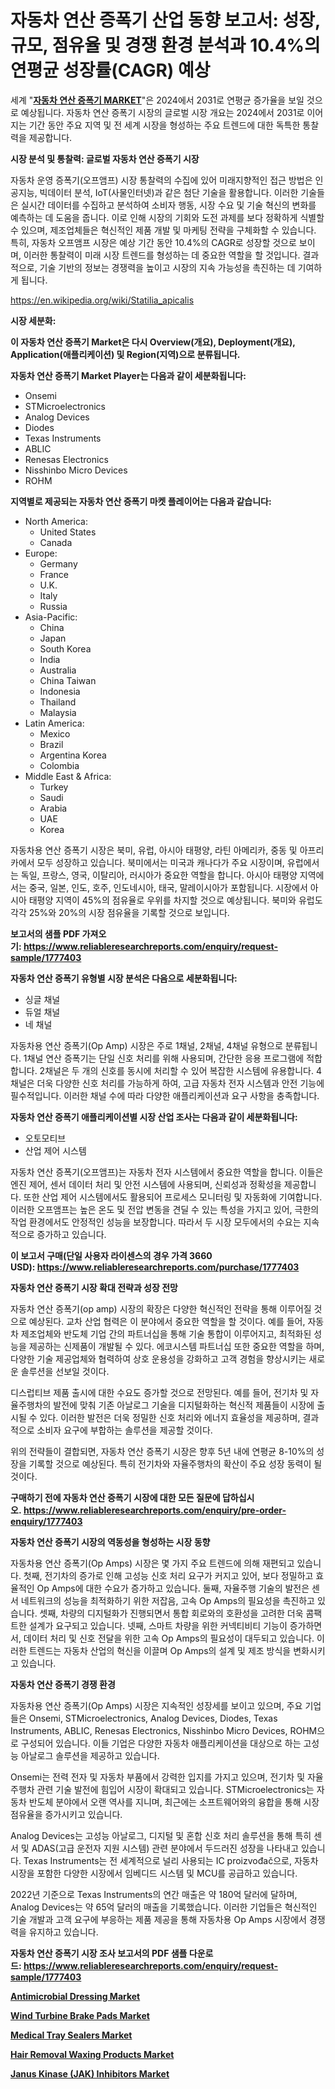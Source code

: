 <p><h1>자동차 연산 증폭기 산업 동향 보고서: 성장, 규모, 점유율 및 경쟁 환경 분석과 10.4%의 연평균 성장률(CAGR) 예상</h1></p><p>세계 "<strong><a href="https://www.reliableresearchreports.com/global-automotive-op-amps-market-r1777403?utm_campaign=106&utm_medium=8&utm_source=Github&utm_content=ia&utm_term=26112024&utm_id=automotive-op-amps">자동차 연산 증폭기 MARKET</a></strong>"은 2024에서 2031로 연평균 증가율을 보일 것으로 예상됩니다. 자동차 연산 증폭기 시장의 글로벌 시장 개요는 2024에서 2031로 이어지는 기간 동안 주요 지역 및 전 세계 시장을 형성하는 주요 트렌드에 대한 독특한 통찰력을 제공합니다.</p>
<p><strong>시장 분석 및 통찰력: 글로벌 자동차 연산 증폭기 시장</strong></p>
<p><p>자동차 운영 증폭기(오프앰프) 시장 통찰력의 수집에 있어 미래지향적인 접근 방법은 인공지능, 빅데이터 분석, IoT(사물인터넷)과 같은 첨단 기술을 활용합니다. 이러한 기술들은 실시간 데이터를 수집하고 분석하여 소비자 행동, 시장 수요 및 기술 혁신의 변화를 예측하는 데 도움을 줍니다. 이로 인해 시장의 기회와 도전 과제를 보다 정확하게 식별할 수 있으며, 제조업체들은 혁신적인 제품 개발 및 마케팅 전략을 구체화할 수 있습니다. 특히, 자동차 오프앰프 시장은 예상 기간 동안 10.4%의 CAGR로 성장할 것으로 보이며, 이러한 통찰력이 미래 시장 트렌드를 형성하는 데 중요한 역할을 할 것입니다. 결과적으로, 기술 기반의 정보는 경쟁력을 높이고 시장의 지속 가능성을 촉진하는 데 기여하게 됩니다.</p></p>
<p><a href="%7CAUTHORITHY_DOMAIN_URL%7C?utm_campaign=106&utm_medium=8&utm_source=Github&utm_content=ia&utm_term=26112024&utm_id=automotive-op-amps">https://en.wikipedia.org/wiki/Statilia_apicalis</a></p>
<p><strong>시장 세분화:</strong></p>
<p><strong>이 자동차 연산 증폭기 Market은 다시 Overview(개요), Deployment(개요), Application(애플리케이션) 및 Region(지역)으로 분류됩니다.</strong></p>
<p><strong>자동차 연산 증폭기 Market Player는 다음과 같이 세분화됩니다:</strong></p>
<p><ul><li>Onsemi</li><li>STMicroelectronics</li><li>Analog Devices</li><li>Diodes</li><li>Texas Instruments</li><li>ABLIC</li><li>Renesas Electronics</li><li>Nisshinbo Micro Devices</li><li>ROHM</li></ul></p>
<p><strong>지역별로 제공되는 자동차 연산 증폭기 마켓 플레이어는 다음과 같습니다:</strong></p>
<p><ul>
    <li>
        North America:
        <ul>
            <li>United States</li>
            <li>Canada</li>
        </ul>
    </li>
    <li>
        Europe:
        <ul>
            <li>Germany</li>
            <li>France</li>
            <li>U.K.</li>
            <li>Italy</li>
            <li>Russia</li>
        </ul>
    </li>
    <li>
        Asia-Pacific:
        <ul>
            <li>China</li>
            <li>Japan</li>
            <li>South Korea</li>
            <li>India</li>
            <li>Australia</li>
            <li>China Taiwan</li>
            <li>Indonesia</li>
            <li>Thailand</li>
            <li>Malaysia</li>
        </ul>
    </li>
    <li>
        Latin America:
        <ul>
            <li>Mexico</li>
            <li>Brazil</li>
            <li>Argentina Korea</li>
            <li>Colombia</li>
        </ul>
    </li>
    <li>
        Middle East & Africa:
        <ul>
            <li>Turkey</li>
            <li>Saudi</li>
            <li>Arabia</li>
            <li>UAE</li>
            <li>Korea</li>
        </ul>
    </li>
    </ul></p>
<p><p>자동차용 연산 증폭기 시장은 북미, 유럽, 아시아 태평양, 라틴 아메리카, 중동 및 아프리카에서 모두 성장하고 있습니다. 북미에서는 미국과 캐나다가 주요 시장이며, 유럽에서는 독일, 프랑스, 영국, 이탈리아, 러시아가 중요한 역할을 합니다. 아시아 태평양 지역에서는 중국, 일본, 인도, 호주, 인도네시아, 태국, 말레이시아가 포함됩니다. 시장에서 아시아 태평양 지역이 45%의 점유율로 우위를 차지할 것으로 예상됩니다. 북미와 유럽도 각각 25%와 20%의 시장 점유율을 기록할 것으로 보입니다.</p></p>
<p><strong>보고서의 샘플 PDF 가져오기:&nbsp;<a href="https://www.reliableresearchreports.com/enquiry/request-sample/1777403?utm_campaign=106&utm_medium=8&utm_source=Github&utm_content=ia&utm_term=26112024&utm_id=automotive-op-amps">https://www.reliableresearchreports.com/enquiry/request-sample/1777403</a></strong></p>
<p><strong>자동차 연산 증폭기 유형별 시장 분석은 다음으로 세분화됩니다:</strong></p>
<p><ul><li>싱글 채널</li><li>듀얼 채널</li><li>네 채널</li></ul></p>
<p><p>자동차용 연산 증폭기(Op Amp) 시장은 주로 1채널, 2채널, 4채널 유형으로 분류됩니다. 1채널 연산 증폭기는 단일 신호 처리를 위해 사용되며, 간단한 응용 프로그램에 적합합니다. 2채널은 두 개의 신호를 동시에 처리할 수 있어 복잡한 시스템에 유용합니다. 4채널은 더욱 다양한 신호 처리를 가능하게 하여, 고급 자동차 전자 시스템과 안전 기능에 필수적입니다. 이러한 채널 수에 따라 다양한 애플리케이션과 요구 사항을 충족합니다.</p></p>
<p><strong>자동차 연산 증폭기 애플리케이션별 시장 산업 조사는 다음과 같이 세분화됩니다:</strong></p>
<p><ul><li>오토모티브</li><li>산업 제어 시스템</li></ul></p>
<p><p>자동차 연산 증폭기(오프앰프)는 자동차 전자 시스템에서 중요한 역할을 합니다. 이들은 엔진 제어, 센서 데이터 처리 및 안전 시스템에 사용되며, 신뢰성과 정확성을 제공합니다. 또한 산업 제어 시스템에서도 활용되어 프로세스 모니터링 및 자동화에 기여합니다. 이러한 오프앰프는 높은 온도 및 전압 변동을 견딜 수 있는 특성을 가지고 있어, 극한의 작업 환경에서도 안정적인 성능을 보장합니다. 따라서 두 시장 모두에서의 수요는 지속적으로 증가하고 있습니다.</p></p>
<p><strong>이 보고서 구매(단일 사용자 라이센스의 경우 가격 3660 USD):&nbsp;<a href="https://www.reliableresearchreports.com/purchase/1777403?utm_campaign=106&utm_medium=8&utm_source=Github&utm_content=ia&utm_term=26112024&utm_id=automotive-op-amps">https://www.reliableresearchreports.com/purchase/1777403</a></strong></p>
<p><strong>자동차 연산 증폭기 시장 확대 전략과 성장 전망</strong></p>
<p><p>자동차 연산 증폭기(op amp) 시장의 확장은 다양한 혁신적인 전략을 통해 이루어질 것으로 예상된다. 교차 산업 협력은 이 분야에서 중요한 역할을 할 것이다. 예를 들어, 자동차 제조업체와 반도체 기업 간의 파트너십을 통해 기술 통합이 이루어지고, 최적화된 성능을 제공하는 신제품이 개발될 수 있다. 에코시스템 파트너십 또한 중요한 역할을 하며, 다양한 기술 제공업체와 협력하여 상호 운용성을 강화하고 고객 경험을 향상시키는 새로운 솔루션을 선보일 것이다.</p><p>디스럽티브 제품 출시에 대한 수요도 증가할 것으로 전망된다. 예를 들어, 전기차 및 자율주행차의 발전에 맞춰 기존 아날로그 기술을 디지털화하는 혁신적 제품들이 시장에 출시될 수 있다. 이러한 발전은 더욱 정밀한 신호 처리와 에너지 효율성을 제공하며, 결과적으로 소비자 요구에 부합하는 솔루션을 제공할 것이다.</p><p>위의 전략들이 결합되면, 자동차 연산 증폭기 시장은 향후 5년 내에 연평균 8-10%의 성장을 기록할 것으로 예상된다. 특히 전기차와 자율주행차의 확산이 주요 성장 동력이 될 것이다.</p></p>
<p><strong>구매하기 전에 자동차 연산 증폭기 시장에 대한 모든 질문에 답하십시오.&nbsp;<a href="https://www.reliableresearchreports.com/enquiry/pre-order-enquiry/1777403?utm_campaign=106&utm_medium=8&utm_source=Github&utm_content=ia&utm_term=26112024&utm_id=automotive-op-amps">https://www.reliableresearchreports.com/enquiry/pre-order-enquiry/1777403</a></strong><strong></strong></p>
<p><strong>자동차 연산 증폭기 시장의 역동성을 형성하는 시장 동향</strong></p>
<p><p>자동차용 연산 증폭기(Op Amps) 시장은 몇 가지 주요 트렌드에 의해 재편되고 있습니다. 첫째, 전기차의 증가로 인해 고성능 신호 처리 요구가 커지고 있어, 보다 정밀하고 효율적인 Op Amps에 대한 수요가 증가하고 있습니다. 둘째, 자율주행 기술의 발전은 센서 네트워크의 성능을 최적화하기 위한 저잡음, 고속 Op Amps의 필요성을 촉진하고 있습니다. 셋째, 차량의 디지털화가 진행되면서 통합 회로와의 호환성을 고려한 더욱 콤팩트한 설계가 요구되고 있습니다. 넷째, 스마트 차량을 위한 커넥티비티 기능이 증가하면서, 데이터 처리 및 신호 전달을 위한 고속 Op Amps의 필요성이 대두되고 있습니다. 이러한 트렌드는 자동차 산업의 혁신을 이끌며 Op Amps의 설계 및 제조 방식을 변화시키고 있습니다.</p></p>
<p><strong>자동차 연산 증폭기 경쟁 환경</strong></p>
<p><p>자동차용 연산 증폭기(Op Amps) 시장은 지속적인 성장세를 보이고 있으며, 주요 기업들은 Onsemi, STMicroelectronics, Analog Devices, Diodes, Texas Instruments, ABLIC, Renesas Electronics, Nisshinbo Micro Devices, ROHM으로 구성되어 있습니다. 이들 기업은 다양한 자동차 애플리케이션을 대상으로 하는 고성능 아날로그 솔루션을 제공하고 있습니다.</p><p>Onsemi는 전력 전자 및 자동차 부품에서 강력한 입지를 가지고 있으며, 전기차 및 자율주행차 관련 기술 발전에 힘입어 시장이 확대되고 있습니다. STMicroelectronics는 자동차 반도체 분야에서 오랜 역사를 지니며, 최근에는 소프트웨어와의 융합을 통해 시장 점유율을 증가시키고 있습니다.</p><p>Analog Devices는 고성능 아날로그, 디지털 및 혼합 신호 처리 솔루션을 통해 특히 센서 및 ADAS(고급 운전자 지원 시스템) 관련 분야에서 두드러진 성장을 나타내고 있습니다. Texas Instruments는 전 세계적으로 널리 사용되는 IC proizvođač으로, 자동차 시장을 포함한 다양한 시장에서 임베디드 시스템 및 MCU를 공급하고 있습니다. </p><p>2022년 기준으로 Texas Instruments의 연간 매출은 약 180억 달러에 달하며, Analog Devices는 약 65억 달러의 매출을 기록했습니다. 이러한 기업들은 혁신적인 기술 개발과 고객 요구에 부응하는 제품 제공을 통해 자동차용 Op Amps 시장에서 경쟁력을 유지하고 있습니다.</p></p>
<p><strong>자동차 연산 증폭기 시장 조사 보고서의 PDF 샘플 다운로드:&nbsp;<a href="https://www.reliableresearchreports.com/enquiry/request-sample/1777403?utm_campaign=106&utm_medium=8&utm_source=Github&utm_content=ia&utm_term=26112024&utm_id=automotive-op-amps">https://www.reliableresearchreports.com/enquiry/request-sample/1777403</a></strong></p>
<p><strong><p><a href="https://github.com/nathandecarvalho/Market-Research-Report-List-5/blob/main/antimicrobial-dressing-market.md?utm_campaign=106&utm_medium=8&utm_source=Github&utm_content=ia&utm_term=26112024&utm_id=automotive-op-amps">Antimicrobial Dressing Market</a></p><p><a href="https://www.linkedin.com/pulse/wind-turbine-brake-pads-market-matrix-applications-types-cagr-kiipc?utm_campaign=106&utm_medium=8&utm_source=Github&utm_content=ia&utm_term=26112024&utm_id=automotive-op-amps">Wind Turbine Brake Pads Market</a></p><p><a href="https://github.com/DixieGrimes/Market-Research-Report-List-1/blob/main/medical-tray-sealers-market.md?utm_campaign=106&utm_medium=8&utm_source=Github&utm_content=ia&utm_term=26112024&utm_id=automotive-op-amps">Medical Tray Sealers Market</a></p><p><a href="https://www.linkedin.com/pulse/hair-removal-waxing-products-industry-sector-market-hvkie?utm_campaign=106&utm_medium=8&utm_source=Github&utm_content=ia&utm_term=26112024&utm_id=automotive-op-amps">Hair Removal Waxing Products Market</a></p><p><a href="https://issuu.com/reportprime-2/docs/janus-kinase-jak-inhibitors-market-_a4f847a3151dcd?utm_campaign=106&utm_medium=8&utm_source=Github&utm_content=ia&utm_term=26112024&utm_id=automotive-op-amps">Janus Kinase (JAK) Inhibitors Market</a></p></strong></p>
